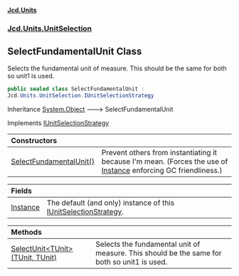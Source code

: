 #### [Jcd.Units](index 'index')
### [Jcd.Units.UnitSelection](Jcd.Units.UnitSelection 'Jcd.Units.UnitSelection')

## SelectFundamentalUnit Class

Selects the fundamental unit of measure. This should be the same for both so unit1 is used.

```csharp
public sealed class SelectFundamentalUnit :
Jcd.Units.UnitSelection.IUnitSelectionStrategy
```

Inheritance [System.Object](https://docs.microsoft.com/en-us/dotnet/api/System.Object 'System.Object') &#129106; SelectFundamentalUnit

Implements [IUnitSelectionStrategy](IUnitSelectionStrategy 'Jcd.Units.UnitSelection.IUnitSelectionStrategy')

| Constructors | |
| :--- | :--- |
| [SelectFundamentalUnit()](SelectFundamentalUnit.SelectFundamentalUnit() 'Jcd.Units.UnitSelection.SelectFundamentalUnit.SelectFundamentalUnit()') | Prevent others from instantiating it because I'm mean. (Forces the use of [Instance](SelectFundamentalUnit.Instance 'Jcd.Units.UnitSelection.SelectFundamentalUnit.Instance') enforcing GC friendliness.) |

| Fields | |
| :--- | :--- |
| [Instance](SelectFundamentalUnit.Instance 'Jcd.Units.UnitSelection.SelectFundamentalUnit.Instance') | The default (and only) instance of this [IUnitSelectionStrategy](IUnitSelectionStrategy 'Jcd.Units.UnitSelection.IUnitSelectionStrategy'). |

| Methods | |
| :--- | :--- |
| [SelectUnit&lt;TUnit&gt;(TUnit, TUnit)](SelectFundamentalUnit.SelectUnit.aa1PBKeINnkmcEjEGstJGg 'Jcd.Units.UnitSelection.SelectFundamentalUnit.SelectUnit<TUnit>(TUnit, TUnit)') | Selects the fundamental unit of measure. This should be the same for both so unit1 is used. |
